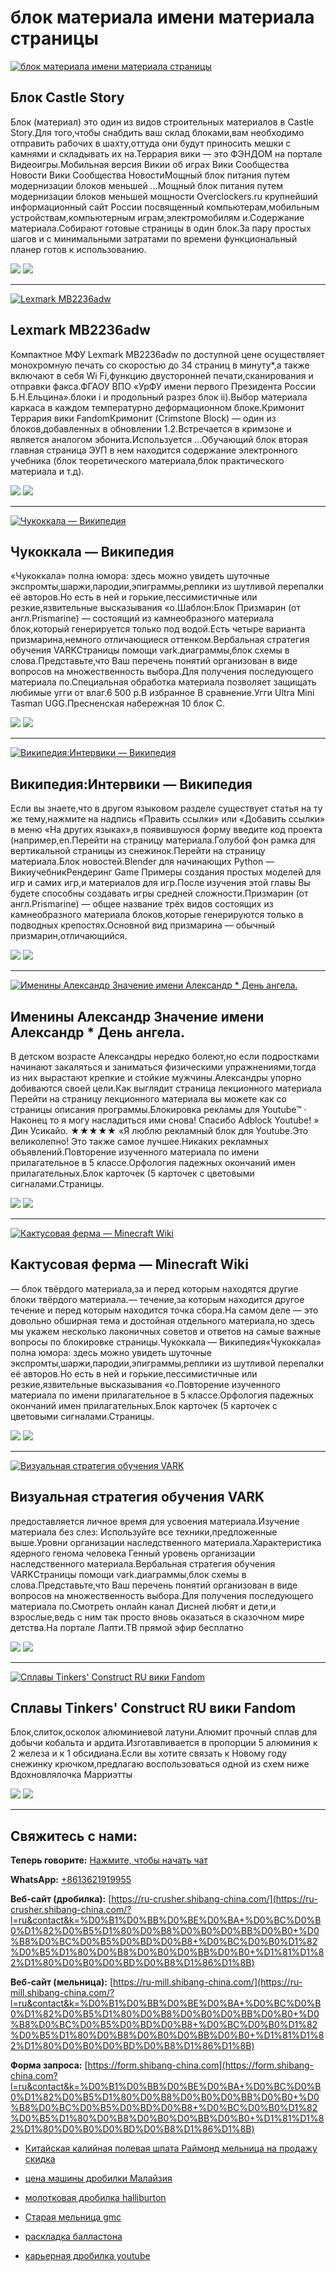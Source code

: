 # блок материала имени материала страницы

<a href="https://swt.shibang-china.com/?l=ru&img&k=%D0%B1%D0%BB%D0%BE%D0%BA+%D0%BC%D0%B0%D1%82%D0%B5%D1%80%D0%B8%D0%B0%D0%BB%D0%B0+%D0%B8%D0%BC%D0%B5%D0%BD%D0%B8+%D0%BC%D0%B0%D1%82%D0%B5%D1%80%D0%B8%D0%B0%D0%BB%D0%B0+%D1%81%D1%82%D1%80%D0%B0%D0%BD%D0%B8%D1%86%D1%8B" target="_blank">![блок материала имени материала страницы](http://static.shibang-china.com/all-800x300/449.jpg)</a>

## Блок Castle Story
Блок (материал) это один из видов строительных материалов в Castle Story.Для того,чтобы снабдить ваш склад блоками,вам необходимо отправить рабочих в шахту,оттуда они будут приносить мешки с камнями и складывать их на.Террария вики — это ФЭНДОМ на портале Видеоигры.Мобильная версия Викии об играх Вики Сообщества Новости Вики Сообщества НовостиМощный блок питания путем модернизации блоков меньшей …Мощный блок питания путем модернизации блоков меньшей мощности Overclockers.ru крупнейший информационный сайт России посвященный компьютерам,мобильным устройствам,компьютерным играм,электромобилям и.Содержание материала.Собирают готовые страницы в один блок.За пару простых шагов и с минимальными затратами по времени функциональный планер готов к использованию.


<a href="https://whatsapp.shibangsoft.com/WhatsApp.php" target="_blank" title="WhatsApp">![](http://static.shibang-china.com/icon/whatsapp.png)</a> <a href="https://swt.shibang-china.com/?l=ru&icon&k=%D0%B1%D0%BB%D0%BE%D0%BA+%D0%BC%D0%B0%D1%82%D0%B5%D1%80%D0%B8%D0%B0%D0%BB%D0%B0+%D0%B8%D0%BC%D0%B5%D0%BD%D0%B8+%D0%BC%D0%B0%D1%82%D0%B5%D1%80%D0%B8%D0%B0%D0%BB%D0%B0+%D1%81%D1%82%D1%80%D0%B0%D0%BD%D0%B8%D1%86%D1%8B" target="_blank">![](http://static.shibang-china.com/icon/chat-ru.png)</a>

---

<a href="https://swt.shibang-china.com/?l=ru&img&k=%D0%B1%D0%BB%D0%BE%D0%BA+%D0%BC%D0%B0%D1%82%D0%B5%D1%80%D0%B8%D0%B0%D0%BB%D0%B0+%D0%B8%D0%BC%D0%B5%D0%BD%D0%B8+%D0%BC%D0%B0%D1%82%D0%B5%D1%80%D0%B8%D0%B0%D0%BB%D0%B0+%D1%81%D1%82%D1%80%D0%B0%D0%BD%D0%B8%D1%86%D1%8B" target="_blank">![Lexmark MB2236adw](http://static.shibang-china.com/all-800x300/1017.jpg)</a>

## Lexmark MB2236adw
Компактное МФУ Lexmark MB2236adw по доступной цене осуществляет монохромную печать со скоростью до 34 страниц в минуту*,а также включают в себя Wi Fi,функцию двусторонней печати,сканирования и отправки факса.ФГАОУ ВПО &#171;УрФУ имени первого Президента России Б.Н.Ельцина&#187;.блоки i и продольный разрез блок ii).Выбор материала каркаса в каждом температурно деформационном блоке.Кримонит Террария вики FandomКримонит (Crimstone Block) — один из блоков,добавленных в обновлении 1.2.Встречается в кримзоне и является аналогом эбонита.Используется …Обучающий блок вторая главная страница ЭУП в нем находится содержание электронного учебника (блок теоретического материала,блок практического материала и т.д).


<a href="https://whatsapp.shibangsoft.com/WhatsApp.php" target="_blank" title="WhatsApp">![](http://static.shibang-china.com/icon/whatsapp.png)</a> <a href="https://swt.shibang-china.com/?l=ru&icon&k=%D0%B1%D0%BB%D0%BE%D0%BA+%D0%BC%D0%B0%D1%82%D0%B5%D1%80%D0%B8%D0%B0%D0%BB%D0%B0+%D0%B8%D0%BC%D0%B5%D0%BD%D0%B8+%D0%BC%D0%B0%D1%82%D0%B5%D1%80%D0%B8%D0%B0%D0%BB%D0%B0+%D1%81%D1%82%D1%80%D0%B0%D0%BD%D0%B8%D1%86%D1%8B" target="_blank">![](http://static.shibang-china.com/icon/chat-ru.png)</a>

---

<a href="https://swt.shibang-china.com/?l=ru&img&k=%D0%B1%D0%BB%D0%BE%D0%BA+%D0%BC%D0%B0%D1%82%D0%B5%D1%80%D0%B8%D0%B0%D0%BB%D0%B0+%D0%B8%D0%BC%D0%B5%D0%BD%D0%B8+%D0%BC%D0%B0%D1%82%D0%B5%D1%80%D0%B8%D0%B0%D0%BB%D0%B0+%D1%81%D1%82%D1%80%D0%B0%D0%BD%D0%B8%D1%86%D1%8B" target="_blank">![Чукоккала — Википедия](http://static.shibang-china.com/all-800x300/1454.jpg)</a>

## Чукоккала — Википедия
&#171;Чукоккала&#187; полна юмора: здесь можно увидеть шуточные экспромты,шаржи,пародии,эпиграммы,реплики из шутливой перепалки её авторов.Но есть в ней и горькие,пессимистичные или резкие,язвительные высказывания &#171;о.Шаблон:Блок Призмарин (от англ.Prismarine) — состоящий из камнеобразного материала блок,который генерируется только под водой.Есть четыре варианта призмарина,немного отличающиеся оттенком.Вербальная стратегия обучения VARKСтраницы помощи vark.диаграммы,блок схемы в слова.Представьте,что Ваш перечень понятий организован в виде вопросов на множественность выбора.Для получения последующего материала по.Специальная обработка материала позволяет защищать любимые угги от влаг.6 500 р.В избранное В сравнение.Угги Ultra Mini Tasman UGG.Пресненская набережная 10 блок С.


<a href="https://whatsapp.shibangsoft.com/WhatsApp.php" target="_blank" title="WhatsApp">![](http://static.shibang-china.com/icon/whatsapp.png)</a> <a href="https://swt.shibang-china.com/?l=ru&icon&k=%D0%B1%D0%BB%D0%BE%D0%BA+%D0%BC%D0%B0%D1%82%D0%B5%D1%80%D0%B8%D0%B0%D0%BB%D0%B0+%D0%B8%D0%BC%D0%B5%D0%BD%D0%B8+%D0%BC%D0%B0%D1%82%D0%B5%D1%80%D0%B8%D0%B0%D0%BB%D0%B0+%D1%81%D1%82%D1%80%D0%B0%D0%BD%D0%B8%D1%86%D1%8B" target="_blank">![](http://static.shibang-china.com/icon/chat-ru.png)</a>

---

<a href="https://swt.shibang-china.com/?l=ru&img&k=%D0%B1%D0%BB%D0%BE%D0%BA+%D0%BC%D0%B0%D1%82%D0%B5%D1%80%D0%B8%D0%B0%D0%BB%D0%B0+%D0%B8%D0%BC%D0%B5%D0%BD%D0%B8+%D0%BC%D0%B0%D1%82%D0%B5%D1%80%D0%B8%D0%B0%D0%BB%D0%B0+%D1%81%D1%82%D1%80%D0%B0%D0%BD%D0%B8%D1%86%D1%8B" target="_blank">![Википедия:Интервики — Википедия](http://static.shibang-china.com/all-800x300/336.jpg)</a>

## Википедия:Интервики — Википедия
Если вы знаете,что в другом языковом разделе существует статья на ту же тему,нажмите на надпись &#171;Править ссылки&#187; или &#171;Добавить ссылки&#187; в меню &#171;На других языках&#187;,в появившуюся форму введите код проекта (например,en.Перейти на страницу материала.Голубой фон рамка для вертикальной страницы из снежинок.Перейти на страницу материала.Блок новостей.Blender для начинающих Python — ВикиучебникРендеринг Game Примеры создания простых моделей для игр и самих игр,и материалов для игр.После изучения этой главы Вы будете способны создавать игры средней сложности.Призмарин (от англ.Prismarine) — общее название трёх видов состоящих из камнеобразного материала блоков,которые генерируются только в подводных крепостях.Основной вид призмарина — обычный призмарин,отличающийся.


<a href="https://whatsapp.shibangsoft.com/WhatsApp.php" target="_blank" title="WhatsApp">![](http://static.shibang-china.com/icon/whatsapp.png)</a> <a href="https://swt.shibang-china.com/?l=ru&icon&k=%D0%B1%D0%BB%D0%BE%D0%BA+%D0%BC%D0%B0%D1%82%D0%B5%D1%80%D0%B8%D0%B0%D0%BB%D0%B0+%D0%B8%D0%BC%D0%B5%D0%BD%D0%B8+%D0%BC%D0%B0%D1%82%D0%B5%D1%80%D0%B8%D0%B0%D0%BB%D0%B0+%D1%81%D1%82%D1%80%D0%B0%D0%BD%D0%B8%D1%86%D1%8B" target="_blank">![](http://static.shibang-china.com/icon/chat-ru.png)</a>

---

<a href="https://swt.shibang-china.com/?l=ru&img&k=%D0%B1%D0%BB%D0%BE%D0%BA+%D0%BC%D0%B0%D1%82%D0%B5%D1%80%D0%B8%D0%B0%D0%BB%D0%B0+%D0%B8%D0%BC%D0%B5%D0%BD%D0%B8+%D0%BC%D0%B0%D1%82%D0%B5%D1%80%D0%B8%D0%B0%D0%BB%D0%B0+%D1%81%D1%82%D1%80%D0%B0%D0%BD%D0%B8%D1%86%D1%8B" target="_blank">![Именины Александр Значение имени Александр * День ангела.](http://static.shibang-china.com/all-800x300/541.jpg)</a>

## Именины Александр Значение имени Александр * День ангела.
В детском возрасте Александры нередко болеют,но если подростками начинают закаляться и заниматься физическими упражнениями,тогда из них вырастают крепкие и стойкие мужчины.Александры упорно добиваются своей цели.Как выглядит страница лекционного материала Перейти на страницу лекционного материала вы можете как со страницы описания программы.Блокировка рекламы для Youtube™&nbsp;&#0183;&#32;Наконец то я могу насладиться ими снова! Спасибо Adblock Youtube! &#187; Дин Усикайо. ★★★★★ &#171;Я люблю рекламный блок для Youtube.Это великолепно! Это также самое лучшее.Никаких рекламных объявлений.Повторение изученного материала по имени прилагательное в 5 классе.Орфология падежных окончаний имен прилагательных.Блок карточек (5 карточек с цветовыми сигналами.Страницы.


<a href="https://whatsapp.shibangsoft.com/WhatsApp.php" target="_blank" title="WhatsApp">![](http://static.shibang-china.com/icon/whatsapp.png)</a> <a href="https://swt.shibang-china.com/?l=ru&icon&k=%D0%B1%D0%BB%D0%BE%D0%BA+%D0%BC%D0%B0%D1%82%D0%B5%D1%80%D0%B8%D0%B0%D0%BB%D0%B0+%D0%B8%D0%BC%D0%B5%D0%BD%D0%B8+%D0%BC%D0%B0%D1%82%D0%B5%D1%80%D0%B8%D0%B0%D0%BB%D0%B0+%D1%81%D1%82%D1%80%D0%B0%D0%BD%D0%B8%D1%86%D1%8B" target="_blank">![](http://static.shibang-china.com/icon/chat-ru.png)</a>

---

<a href="https://swt.shibang-china.com/?l=ru&img&k=%D0%B1%D0%BB%D0%BE%D0%BA+%D0%BC%D0%B0%D1%82%D0%B5%D1%80%D0%B8%D0%B0%D0%BB%D0%B0+%D0%B8%D0%BC%D0%B5%D0%BD%D0%B8+%D0%BC%D0%B0%D1%82%D0%B5%D1%80%D0%B8%D0%B0%D0%BB%D0%B0+%D1%81%D1%82%D1%80%D0%B0%D0%BD%D0%B8%D1%86%D1%8B" target="_blank">![Кактусовая ферма — Minecraft Wiki](http://static.shibang-china.com/all-800x300/515.jpg)</a>

## Кактусовая ферма — Minecraft Wiki
— блок твёрдого материала,за и перед которым находятся другие блоки твёрдого материала.— течение,за которым находится другое течение и перед которым находится точка сбора.На самом деле — это довольно обширная тема и достойная отдельного материала,но здесь мы укажем несколько лаконичных советов и ответов на самые важные вопросы по блокировке страницы.Чукоккала — Википедия&#171;Чукоккала&#187; полна юмора: здесь можно увидеть шуточные экспромты,шаржи,пародии,эпиграммы,реплики из шутливой перепалки её авторов.Но есть в ней и горькие,пессимистичные или резкие,язвительные высказывания &#171;о.Повторение изученного материала по имени прилагательное в 5 классе.Орфология падежных окончаний имен прилагательных.Блок карточек (5 карточек с цветовыми сигналами.Страницы.


<a href="https://whatsapp.shibangsoft.com/WhatsApp.php" target="_blank" title="WhatsApp">![](http://static.shibang-china.com/icon/whatsapp.png)</a> <a href="https://swt.shibang-china.com/?l=ru&icon&k=%D0%B1%D0%BB%D0%BE%D0%BA+%D0%BC%D0%B0%D1%82%D0%B5%D1%80%D0%B8%D0%B0%D0%BB%D0%B0+%D0%B8%D0%BC%D0%B5%D0%BD%D0%B8+%D0%BC%D0%B0%D1%82%D0%B5%D1%80%D0%B8%D0%B0%D0%BB%D0%B0+%D1%81%D1%82%D1%80%D0%B0%D0%BD%D0%B8%D1%86%D1%8B" target="_blank">![](http://static.shibang-china.com/icon/chat-ru.png)</a>

---

<a href="https://swt.shibang-china.com/?l=ru&img&k=%D0%B1%D0%BB%D0%BE%D0%BA+%D0%BC%D0%B0%D1%82%D0%B5%D1%80%D0%B8%D0%B0%D0%BB%D0%B0+%D0%B8%D0%BC%D0%B5%D0%BD%D0%B8+%D0%BC%D0%B0%D1%82%D0%B5%D1%80%D0%B8%D0%B0%D0%BB%D0%B0+%D1%81%D1%82%D1%80%D0%B0%D0%BD%D0%B8%D1%86%D1%8B" target="_blank">![Визуальная стратегия обучения VARK](http://static.shibang-china.com/all-800x300/1282.jpg)</a>

## Визуальная стратегия обучения VARK
предоставляется личное время для усвоения материала.Изучение материала без слез: Используйте все техники,предложенные выше.Уровни организации наследственного материала.Характеристика ядерного генома человека Генный уровень организации наследственного материала.Вербальная стратегия обучения VARKСтраницы помощи vark.диаграммы,блок схемы в слова.Представьте,что Ваш перечень понятий организован в виде вопросов на множественность выбора.Для получения последующего материала по.Смотреть онлайн канал Дисней любят и дети,и взрослые,ведь с ним так просто вновь оказаться в сказочном мире детства.На портале Лапти.ТВ прямой эфир бесплатно


<a href="https://whatsapp.shibangsoft.com/WhatsApp.php" target="_blank" title="WhatsApp">![](http://static.shibang-china.com/icon/whatsapp.png)</a> <a href="https://swt.shibang-china.com/?l=ru&icon&k=%D0%B1%D0%BB%D0%BE%D0%BA+%D0%BC%D0%B0%D1%82%D0%B5%D1%80%D0%B8%D0%B0%D0%BB%D0%B0+%D0%B8%D0%BC%D0%B5%D0%BD%D0%B8+%D0%BC%D0%B0%D1%82%D0%B5%D1%80%D0%B8%D0%B0%D0%BB%D0%B0+%D1%81%D1%82%D1%80%D0%B0%D0%BD%D0%B8%D1%86%D1%8B" target="_blank">![](http://static.shibang-china.com/icon/chat-ru.png)</a>

---

<a href="https://swt.shibang-china.com/?l=ru&img&k=%D0%B1%D0%BB%D0%BE%D0%BA+%D0%BC%D0%B0%D1%82%D0%B5%D1%80%D0%B8%D0%B0%D0%BB%D0%B0+%D0%B8%D0%BC%D0%B5%D0%BD%D0%B8+%D0%BC%D0%B0%D1%82%D0%B5%D1%80%D0%B8%D0%B0%D0%BB%D0%B0+%D1%81%D1%82%D1%80%D0%B0%D0%BD%D0%B8%D1%86%D1%8B" target="_blank">![Сплавы Tinkers' Construct RU вики Fandom](http://static.shibang-china.com/all-800x300/251.jpg)</a>

## Сплавы Tinkers' Construct RU вики Fandom
Блок,слиток,осколок алюминиевой латуни.Алюмит прочный сплав для добычи кобальта и ардита.Изготавливается в пропорции 5 алюминия к 2 железа и к 1 обсидиана.Если вы хотите связать к Новому году снежинку крючком,предлагаю воспользоваться одной из схем ниже Вдохновлялочка Марриэтты

<a href="https://whatsapp.shibangsoft.com/WhatsApp.php" target="_blank" title="WhatsApp">![](http://static.shibang-china.com/icon/whatsapp.png)</a> <a href="https://swt.shibang-china.com/?l=ru&icon&k=%D0%B1%D0%BB%D0%BE%D0%BA+%D0%BC%D0%B0%D1%82%D0%B5%D1%80%D0%B8%D0%B0%D0%BB%D0%B0+%D0%B8%D0%BC%D0%B5%D0%BD%D0%B8+%D0%BC%D0%B0%D1%82%D0%B5%D1%80%D0%B8%D0%B0%D0%BB%D0%B0+%D1%81%D1%82%D1%80%D0%B0%D0%BD%D0%B8%D1%86%D1%8B" target="_blank">![](http://static.shibang-china.com/icon/chat-ru.png)</a>

---
## Свяжитесь с нами:

**Теперь говорите:** [Нажмите, чтобы начать чат](https://swt.shibang-china.com?l=ru&contact&k=%D0%B1%D0%BB%D0%BE%D0%BA+%D0%BC%D0%B0%D1%82%D0%B5%D1%80%D0%B8%D0%B0%D0%BB%D0%B0+%D0%B8%D0%BC%D0%B5%D0%BD%D0%B8+%D0%BC%D0%B0%D1%82%D0%B5%D1%80%D0%B8%D0%B0%D0%BB%D0%B0+%D1%81%D1%82%D1%80%D0%B0%D0%BD%D0%B8%D1%86%D1%8B)

**WhatsApp:**  [+8613621919955](https://whatsapp.shibangsoft.com/WhatsApp.php)

**Веб-сайт (дробилка):** [https://ru-crusher.shibang-china.com/](https://ru-crusher.shibang-china.com/?l=ru&contact&k=%D0%B1%D0%BB%D0%BE%D0%BA+%D0%BC%D0%B0%D1%82%D0%B5%D1%80%D0%B8%D0%B0%D0%BB%D0%B0+%D0%B8%D0%BC%D0%B5%D0%BD%D0%B8+%D0%BC%D0%B0%D1%82%D0%B5%D1%80%D0%B8%D0%B0%D0%BB%D0%B0+%D1%81%D1%82%D1%80%D0%B0%D0%BD%D0%B8%D1%86%D1%8B)

**Веб-сайт (мельница):** [https://ru-mill.shibang-china.com/](https://ru-mill.shibang-china.com/?l=ru&contact&k=%D0%B1%D0%BB%D0%BE%D0%BA+%D0%BC%D0%B0%D1%82%D0%B5%D1%80%D0%B8%D0%B0%D0%BB%D0%B0+%D0%B8%D0%BC%D0%B5%D0%BD%D0%B8+%D0%BC%D0%B0%D1%82%D0%B5%D1%80%D0%B8%D0%B0%D0%BB%D0%B0+%D1%81%D1%82%D1%80%D0%B0%D0%BD%D0%B8%D1%86%D1%8B)

**Форма запроса:** [https://form.shibang-china.com](https://form.shibang-china.com?l=ru&contact&k=%D0%B1%D0%BB%D0%BE%D0%BA+%D0%BC%D0%B0%D1%82%D0%B5%D1%80%D0%B8%D0%B0%D0%BB%D0%B0+%D0%B8%D0%BC%D0%B5%D0%BD%D0%B8+%D0%BC%D0%B0%D1%82%D0%B5%D1%80%D0%B8%D0%B0%D0%BB%D0%B0+%D1%81%D1%82%D1%80%D0%B0%D0%BD%D0%B8%D1%86%D1%8B)

* [Китайская калийная полевая шпата Раймонд мельница на продажу скидка](../131/%D0%9A%D0%B8%D1%82%D0%B0%D0%B9%D1%81%D0%BA%D0%B0%D1%8F%20%D0%BA%D0%B0%D0%BB%D0%B8%D0%B9%D0%BD%D0%B0%D1%8F%20%D0%BF%D0%BE%D0%BB%D0%B5%D0%B2%D0%B0%D1%8F%20%D1%88%D0%BF%D0%B0%D1%82%D0%B0%20%D0%A0%D0%B0%D0%B9%D0%BC%D0%BE%D0%BD%D0%B4%20%D0%BC%D0%B5%D0%BB%D1%8C%D0%BD%D0%B8%D1%86%D0%B0%20%D0%BD%D0%B0%20%D0%BF%D1%80%D0%BE%D0%B4%D0%B0%D0%B6%D1%83%20%D1%81%D0%BA%D0%B8%D0%B4%D0%BA%D0%B0.md)

* [цена машины дробилки Малайзия](../131/%D1%86%D0%B5%D0%BD%D0%B0%20%D0%BC%D0%B0%D1%88%D0%B8%D0%BD%D1%8B%20%D0%B4%D1%80%D0%BE%D0%B1%D0%B8%D0%BB%D0%BA%D0%B8%20%D0%9C%D0%B0%D0%BB%D0%B0%D0%B9%D0%B7%D0%B8%D1%8F.md)

* [молотковая дробилка halliburton](../131/%D0%BC%D0%BE%D0%BB%D0%BE%D1%82%D0%BA%D0%BE%D0%B2%D0%B0%D1%8F%20%D0%B4%D1%80%D0%BE%D0%B1%D0%B8%D0%BB%D0%BA%D0%B0%20halliburton.md)

* [Старая мельница gmc](../132/%D0%A1%D1%82%D0%B0%D1%80%D0%B0%D1%8F%20%D0%BC%D0%B5%D0%BB%D1%8C%D0%BD%D0%B8%D1%86%D0%B0%20gmc.md)

* [раскладка балластона](../134/%D1%80%D0%B0%D1%81%D0%BA%D0%BB%D0%B0%D0%B4%D0%BA%D0%B0%20%D0%B1%D0%B0%D0%BB%D0%BB%D0%B0%D1%81%D1%82%D0%BE%D0%BD%D0%B0.md)

* [карьерная дробилка youtube](../134/%D0%BA%D0%B0%D1%80%D1%8C%D0%B5%D1%80%D0%BD%D0%B0%D1%8F%20%D0%B4%D1%80%D0%BE%D0%B1%D0%B8%D0%BB%D0%BA%D0%B0%20youtube.md)